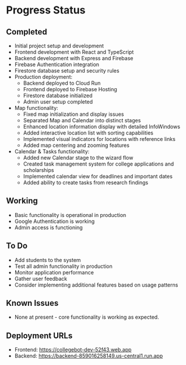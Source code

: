 # Progress Status

## Completed
- Initial project setup and development
- Frontend development with React and TypeScript
- Backend development with Express and Firebase
- Firebase Authentication integration
- Firestore database setup and security rules
- Production deployment:
  - Backend deployed to Cloud Run
  - Frontend deployed to Firebase Hosting
  - Firestore database initialized
  - Admin user setup completed
- Map functionality:
  - Fixed map initialization and display issues
  - Separated Map and Calendar into distinct stages
  - Enhanced location information display with detailed InfoWindows
  - Added interactive location list with sorting capabilities
  - Implemented visual indicators for locations with reference links
  - Added map centering and zooming features
- Calendar & Tasks functionality:
  - Added new Calendar stage to the wizard flow
  - Created task management system for college applications and scholarships
  - Implemented calendar view for deadlines and important dates
  - Added ability to create tasks from research findings

## Working
- Basic functionality is operational in production
- Google Authentication is working
- Admin access is functioning

## To Do
- Add students to the system
- Test all admin functionality in production
- Monitor application performance
- Gather user feedback
- Consider implementing additional features based on usage patterns

## Known Issues
- None at present - core functionality is working as expected.

## Deployment URLs
- Frontend: https://collegebot-dev-52f43.web.app
- Backend: https://backend-859016258149.us-central1.run.app
